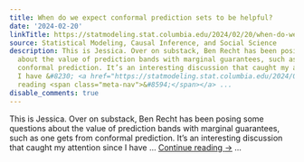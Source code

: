 ```yaml
---
title: When do we expect conformal prediction sets to be helpful? 
date: '2024-02-20'
linkTitle: https://statmodeling.stat.columbia.edu/2024/02/20/when-do-we-expect-conformal-prediction-sets-to-be-helpful/
source: Statistical Modeling, Causal Inference, and Social Science
description: This is Jessica. Over on substack, Ben Recht has been posing some questions
  about the value of prediction bands with marginal guarantees, such as one gets from
  conformal prediction. It’s an interesting discussion that caught my attention since
  I have &#8230; <a href="https://statmodeling.stat.columbia.edu/2024/02/20/when-do-we-expect-conformal-prediction-sets-to-be-helpful/">Continue
  reading <span class="meta-nav">&#8594;</span></a> ...
disable_comments: true
---
```

This is Jessica. Over on substack, Ben Recht has been posing some questions about the value of prediction bands with marginal guarantees, such as one gets from conformal prediction. It’s an interesting discussion that caught my attention since I have &#8230; <a href="https://statmodeling.stat.columbia.edu/2024/02/20/when-do-we-expect-conformal-prediction-sets-to-be-helpful/">Continue reading <span class="meta-nav">&#8594;</span></a> ...